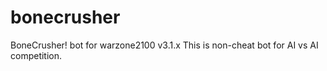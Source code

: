 bonecrusher
===========

BoneCrusher! bot for warzone2100 v3.1.x
This is non-cheat bot for AI vs AI competition.
